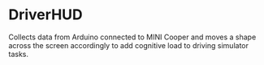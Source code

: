 # DriverHUD

Collects data from Arduino connected to MINI Cooper and moves a shape across the screen accordingly to add 
cognitive load to driving simulator tasks.
